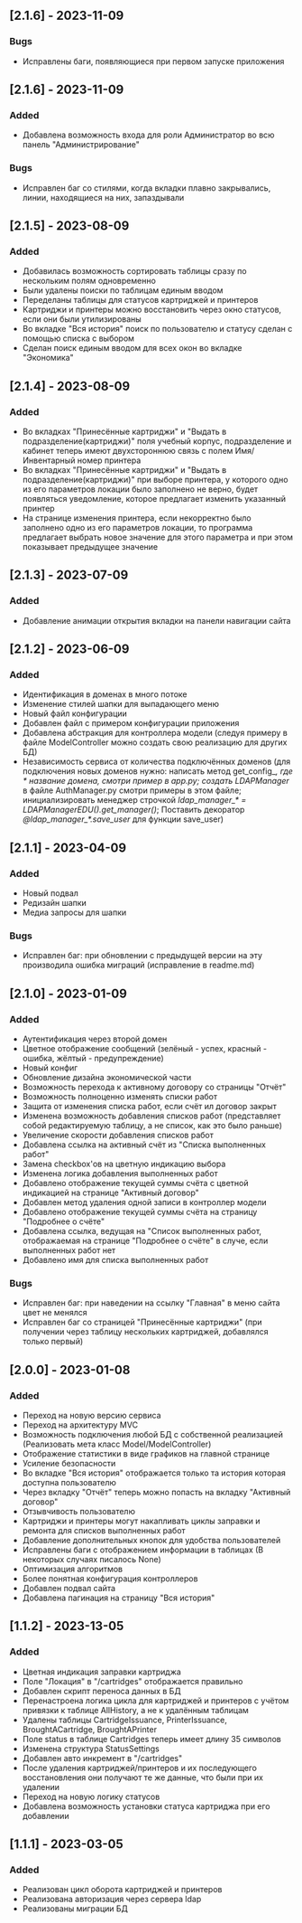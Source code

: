 ## [2.1.6] - 2023-11-09
### Bugs
- Исправлены баги, появляющиеся при первом запуске приложения
## [2.1.6] - 2023-11-09
### Added
- Добавлена возможность входа для роли Администратор во всю панель "Администрирование"
### Bugs
- Исправлен баг со стилями, когда вкладки плавно закрывались, линии, находящиеся на них, запаздывали 
## [2.1.5] - 2023-08-09
### Added
- Добавилась возможность сортировать таблицы сразу по нескольким полям одновременно
- Были удалены поиски по таблицам единым вводом
- Переделаны таблицы для статусов картриджей и принтеров
- Картриджи и принтеры можно восстановить через окно статусов, если они были утилизированы
- Во вкладке "Вся история" поиск по пользователю и статусу сделан с помощью списка с выбором
- Сделан поиск единым вводом для всех окон во вкладке "Экономика"
## [2.1.4] - 2023-08-09
### Added
- Во вкладках "Принесённые картриджи" и "Выдать в подразделение(картриджи)" поля учебный корпус, подразделение и кабинет теперь имеют двухстороннюю связь с полем Имя/Инвентарный номер принтера
- Во вкладках "Принесённые картриджи" и "Выдать в подразделение(картриджи)" при выборе принтера, у которого одно из его параметров локации было заполнено не верно, будет появляться уведомление, которое предлагает изменить указанный принтер
- На странице изменения принтера, если некорректно было заполнено одно из его параметров локации, то программа предлагает выбрать новое значение для этого параметра и при этом показывает предыдущее значение
## [2.1.3] - 2023-07-09
### Added
- Добавление анимации открытия вкладки на панели навигации сайта
## [2.1.2] - 2023-06-09
### Added
- Идентификация в доменах в много потоке
- Изменение стилей шапки для выпадающего меню
- Новый файл конфигурации
- Добавлен файл с примером конфигурации приложения
- Добавлена абстракция для контроллера модели (следуя примеру в файле ModelController можно создать свою реализацию для других БД)
- Независимость сервиса от количества подключённых доменов (для подключения новых доменов нужно: написать метод get_config_*, где * название домена, смотри пример в app.py; создать LDAPManager* в файле AuthManager.py смотри примеры в этом файле; инициализировать менеджер строчкой <i>ldap_manager_* = LDAPManagerEDU().get_manager()</i>; Поставить декоратор <i>@ldap_manager_*.save_user</i> для функции save_user)
## [2.1.1] - 2023-04-09
### Added
- Новый подвал
- Редизайн шапки
- Медиа запросы для шапки
### Bugs
- Исправлен баг: при обновлении с предыдущей версии на эту производила ошибка миграций (исправление в readme.md)
## [2.1.0] - 2023-01-09
### Added
- Аутентификация через второй домен
- Цветное отображение сообщений (зелёный - успех, красный - ошибка, жёлтый - предупреждение)
- Новый конфиг
- Обновление дизайна экономической части
- Возможность перехода к активному договору со страницы "Отчёт"
- Возможность полноценно изменять списки работ
- Защита от изменения списка работ, если счёт ил договор закрыт
- Изменена возможность добавления списков работ (представляет собой редактируемую таблицу, а не список, как это было раньше)
- Увеличение скорости добавления списков работ
- Добавлена ссылка на активный счёт из "Списка выполненных работ"
- Замена checkbox'ов на цветную индикацию выбора
- Изменена логика добавления выполненных работ
- Добавлено отображение текущей суммы счёта с цветной индикацией на странице "Активный договор"
- Добавлен метод удаления одной записи в контроллер модели
- Добавлено отображение текущей суммы счёта на страницу "Подробнее о счёте"
- Добавлена ссылка, ведущая на "Список выполненных работ, отображаемая на странице "Подробнее о счёте" в случе, если выполненных работ нет
- Добавлено имя для списка выполненных работ
### Bugs
- Исправлен баг: при наведении на ссылку "Главная" в меню сайта цвет не менялся
- Исправлен баг со страницей "Принесённые картриджи" (при получении через таблицу нескольких картриджей, добавлялся только первый)
## [2.0.0] - 2023-01-08
### Added
- Переход на новую версию сервиса
- Переход на архитектуру MVC
- Возможность подключения любой БД с собственной реализацией (Реализовать мета класс Model/ModelController)
- Отображение статистики в виде графиков на главной странице
- Усиление безопасности
- Во вкладке "Вся история" отображается только та история которая доступна пользователю
- Через вкладку "Отчёт" теперь можно попасть на вкладку "Активный договор"
- Отзывчивость пользователю
- Картриджи и принтеры могут накапливать циклы заправки и ремонта для списков выполненных работ
- Добавление дополнительных кнопок для удобства пользователей
- Исправлены баги с отображением информации в таблицах (В некоторых случаях писалось None)
- Оптимизация алгоритмов
- Более понятная конфигурация контроллеров
- Добавлен подвал сайта
- Добавлена пагинация на страницу "Вся история"
## [1.1.2] - 2023-13-05
### Added
- Цветная индикация заправки картриджа
- Поле "Локация" в "/cartridges" отображается правильно
- Добавлен скрипт переноса данных в БД
- Перенастроена логика цикла для картриджей и принтеров с учётом привязки к таблице AllHistory, а не к удалённым таблицам
- Удалены таблицы CartridgeIssuance, PrinterIssuance, BroughtACartridge, BroughtAPrinter
- Поле status в таблице Cartridges теперь имеет длину 35 символов
- Изменена структура StatusSettings
- Добавлен авто инкремент в "/cartridges"
- После удаления картриджей/принтеров и их последующего восстановления они получают те же данные, что были при их удалении
- Переход на новую логику статусов
- Добавлена возможность установки статуса картриджа при его добавлении
## [1.1.1] - 2023-03-05
### Added
- Реализован цикл оборота картриджей и принтеров
- Реализована авторизация через сервера ldap
- Реализованы миграции БД

